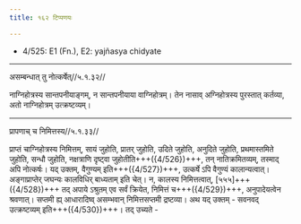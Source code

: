 ```yaml
---
title: १६२ टिप्पणयः

---
```

- 4/525: E1 (Fn.), E2: yajñasya chidyate

____________________________________________


असम्बन्धात् तु नोत्कर्षेत्//५.१.३२//

नाग्निहोत्रस्य सान्तपनीयाङ्गम्, न सान्तपनीयाया वाग्निहोत्रम्। तेन नासाव् अग्निहोत्रस्य पुरस्तात् कर्तव्या, अतो नाग्निहोत्रम् उत्क्रष्टव्यम्।


____________________________________________


प्रापणाच् च निमित्तस्य//५.१.३३//

प्राप्तं चाग्निहोत्रस्य निमित्तम्, सायं जुहोति, प्रातर् जुहोति, उदिते जुहोति, अनुदिते जुहोति, प्रथमास्तमिते जुहोति, सन्धौ जुहोति, नक्षत्राणि दृष्ट्वा जुहोतीति+++({4/526})+++, तन् नातिक्रमितव्यम्, तस्माद् अपि नोत्कर्षः। यद् उक्तम्, वैगुण्यम् इति+++({4/527})+++, उत्कर्षे ऽपि वैगुण्यं कालान्यत्वात्। अङ्गाप्राप्तेर् जघन्यः कालविधिर् बाध्यताम् इति चेत्। न, कालस्य निमित्तत्वात्, [५५५]+++({4/528})+++ तद् अपाये ऽश्रुतम् एव सर्वं क्रियेत, निमित्तं च+++({4/529})+++, अनुपादेयत्वेन श्रवणात्। सप्तमी ह्य् आधारादिष्व् असम्भवान् निमित्तसप्तमी द्रष्टव्या।
अथ यद् उक्तम् - सवनवद् उत्क्रष्टव्यम् इति+++({4/530})+++। तद् उच्यते -